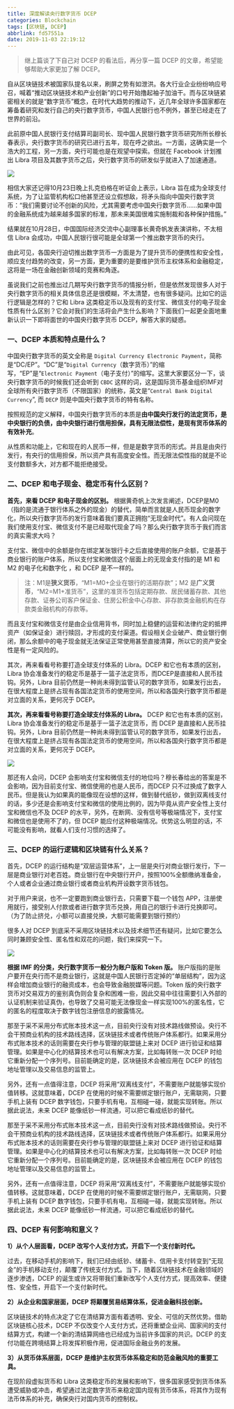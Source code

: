 ```yaml
---
title: 深度解读央行数字货币 DCEP
categories: Blockchain
tags: [区块链, DCEP]
abbrlink: fd57551a
date: 2019-11-03 22:19:12
---
```


>继上篇谈了下自己对 DCEP 的看法后，再分享一篇 DCEP 的文章，希望能够帮助大家更加了解 DCEP。

自从区块链技术被国家队提名以来，刷屏之势有如泄洪。各大行业企业纷纷响应号召，喊着“推动区块链技术和产业创新”的口号开始撸起袖子加油干。而与区块链紧密相关的就是“数字货币”概念，在时代大趋势的推动下，近几年全球许多国家都在筹备着研究和发行自己的央行数字货币，中国人民银行也不例外，甚至已经走在了世界的前沿。
 
此前原中国人民银行支付结算司副司长、现中国人民银行数字货币研究所所长穆长春表示，央行数字货币的研究已进行五年，现在呼之欲出。一方面，这确实是一个浩大的工程，另一方面，央行可能也是在观望中探索。但就在 Facebook 计划推出 Libra 项目及其数字货币之后，央行数字货币的研发似乎就进入了加速通道。

![](https://img-blog.csdnimg.cn/20191103222347378.png)

相信大家还记得10月23日晚上扎克伯格在听证会上表示，Libra 旨在成为全球支付系统，为了让监管机构松口他甚至还设立假想敌，将矛头指向中国央行数字货币：“我们需要讨论不创新的风险，尤其需要考虑中国央行数字货币……如果中国的金融系统成为越来越多国家的标准，那未来美国很难实施制裁和各种保护措施。”
 
结果就在10月28日，中国国际经济交流中心副理事长黄奇帆发表演讲称，不太相信 Libra 会成功，中国人民银行很可能是全球第一个推出数字货币的央行。
 
由此可见，各国央行迫切推出数字货币一方面是为了提升货币的便携性和安全性，顺应支付趋势的改变，另一方面，更为重要的是要维护货币主权体系和金融稳定，这将是一场在金融创新领域的竞赛和角逐。
 
虽说我们之前也推出过几期写央行数字货币的情报分析，但是依然发现很多人对于央行数字货币的相关具体信息还是很模糊，不太清楚，也有很多疑问。比如它的运行逻辑是怎样的？它和 Libra 这类稳定币以及现有的支付宝、微信支付的电子现金性质有什么区别？它会对我们的生活将会产生什么影响？下面我们一起更全面地重新认识一下即将面世的中国央行数字货币 DCEP，解答大家的疑惑。

### 一、DCEP 本质和特点是什么？

中国央行数字货币的英文全称是 `Digital Currency Electronic Payment`，简称是“DC/EP”。“DC”是“`Digital Currency`（数字货币）”的缩写，“EP”是“`Electronic Payment`（电子支付）”的缩写。这里大家要区分一下，谈央行数字货币的时候我们还会听到 `CBDC` 这样的词，这是国际货币基金组织IMF对全球所有央行数字货币（不限国家）的统称，英文是“`Central Bank Digital Currency`”, 而 `DECP` 则是中国央行数字货币的特有名称。
 
按照规范的定义解释，中国央行数字货币的本质是**由中国央行发行的法定货币，是中央银行的负债，由中央银行进行信用担保，具有无限法偿性，是现有货币体系的有效补充**。
 
从性质和功能上，它和现在的人民币一样，但是是数字货币的形式。并且是由央行发行，有央行的信用担保，所以资产具有高度安全性。而无限法偿性指的就是不论支付数额多大，对方都不能拒绝接受。

### 二、DCEP 和电子现金、稳定币有什么区别？

**首先，来看 DCEP 和电子现金的区别。** 根据黄奇帆上次发言阐述，DCEP是M0（指的是流通于银行体系之外的现金）的替代，简单而言就是人民币现金的数字化，所以央行数字货币的发行意味着我们要真正拥抱“无现金时代”。有人会问现在我们使用支付宝、微信支付不是已经取代现金了吗？那么央行数字货币于我们而言的真实需求大吗？
 
支付宝、微信中的余额是你在绑定某张银行卡之后直接使用的账户余额，它是基于商业银行的账户体系，所以支付宝和微信这个层面上的无现金支付指的是 M1 和 M2 的电子化和数字化 ，和 DCEP 是不一样的。

>注：M1是**狭义货币**，“M1=M0+企业在银行的活期存款”；M2 是**广义货币**，“M2=M1+准货币”，这里的准货币包括定期存款、居民储蓄存款、其他存款、证券公司客户保证金、住房公积金中心存款、非存款类金融机构在存款类金融机构的存款等。
 
而且支付宝和微信支付是由企业信用背书，同时加上稳健的运营和法律约定的抵押资产（如保证金）进行赎回，才形成的支付渠道。假设相关企业破产、商业银行倒闭，那么余额中的电子现金就无法保证正常使用甚至直接清算，所以它的资产安全性是有一定风险的。
 
其次，再来看看号称要打造全球支付体系的 Libra。DCEP 和它也有本质的区别，Libra 协会准备发行的稳定币是基于一篮子法定货币，而DCEP是直接和人民币挂钩。另外，Libra 目前仍然是一种尚未得到监管认可的数字货币，如果发行出去，在很大程度上是挤占现有各国法定货币的使用空间，所以和各国央行数字货币都是对立面的关系，更何况于 DCEP。

**其次，再来看看号称要打造全球支付体系的 Libra。** DCEP 和它也有本质的区别，Libra 协会准备发行的稳定币是基于一篮子法定货币，而 DCEP 是直接和人民币挂钩。另外，Libra 目前仍然是一种尚未得到监管认可的数字货币，如果发行出去，在很大程度上是挤占现有各国法定货币的使用空间，所以和各国央行数字货币都是对立面的关系，更何况于 DCEP。

![](https://img-blog.csdnimg.cn/20191103222745342.jpg)

那还有人会问，DCEP 会影响支付宝和微信支付的地位吗？穆长春给出的答案是不会影响，因为目前支付宝、微信使用的也是人民币，而DCEP 只不过换成了数字人民币。但是我认为如果真的能像现在设想的这样，做到替代纸钞，做到双离线支付的话，多少还是会影响支付宝和微信的使用比例的，因为毕竟从资产安全性上支付宝和微信也不及 DCEP 的水平，另外，在断网、没有信号等极端情况下，支付宝和微信也是使用不了的，但 DCEP 能应付这种极端情况。优势这么明显的话，不可能没有影响，就看人们支付习惯的选择了。

### 三、DCEP 的运行逻辑和区块链有什么关系？

首先，DCEP 的运行结构是“双层运营体系”，上一层是央行对商业银行发行，下一层是商业银行对老百姓。商业银行在中央银行开户，按照100%全额缴纳准备金，个人或者企业通过商业银行或者商业机构开设数字货币钱包。
 
对于用户来说，也不一定要跑到商业银行去，只需要下载一个钱包 APP，注册使用就行，接受别人付款或者进行数字货币兑换，用自己的银行卡进行兑换即可。（为了防止挤兑，小额可以直接兑换，大额可能需要到银行预约）
 
很多人对 DCEP 到底采不采用区块链技术以及技术细节还有疑问，比如它要怎么同时兼顾安全性、匿名性和双花的问题，我们来探究一下。

![](https://img-blog.csdnimg.cn/20191103222911378.png)

**根据 IMF 的分类，央行数字货币一般分为账户版和 Token 版。** 账户版指的是账户要开在央行而不是商业银行，这就是中国人民银行否定掉的“单层结构”，因为这样会增加商业银行的融资成本，也会导致金融脱媒等问题。Token 版的央行数字货币对交易双方的鉴别真伪则会复杂和困难一些，因此交易中往往需要引入外部的认证机制来验证真伪，也导致了交易可能无法像现金一样实现100%的匿名性，它的匿名的程度取决于数字钱包注册信息的披露情况。
 
那至于采不采用分布式账本技术这一点，目前央行没有对技术路线做预设。央行不会干预商业机构的技术路线选择，区块链技术或者传统账户体系都行。如果采用分布式账本技术的话则需要在央行参与管理的联盟链上来对 DCEP 进行验证和结算管理。如果是中心化的结算技术也可以有解决方案，比如每转账一次 DCEP 时给它重新分配一个序列号。目前能确定的是，区块链技术会被应用在 DCEP 的钱包地址管理以及交易信息的监管上。
 
另外，还有一点值得注意，DCEP 将采用“双离线支付”，不需要账户就能够实现价值转移。这就意味着，DCEP 在使用的时候不需要绑定银行账户，无需联网，只要手机上装有 DCEP 数字钱包，只要手机有电，互相碰一碰，就能实现转账。所以据此说法，未来 DCEP 能像纸钞一样流通，可以把它看成纸钞的替代。

那至于采不采用分布式账本技术这一点，目前央行没有对技术路线做预设。央行不会干预商业机构的技术路线选择，区块链技术或者传统账户体系都行。如果采用分布式账本技术的话则需要在央行参与管理的联盟链上来对 DCEP 进行验证和结算管理。如果是中心化的结算技术也可以有解决方案，比如每转账一次 DCEP 时给它重新分配一个序列号。目前能确定的是，区块链技术会被应用在 DCEP 的钱包地址管理以及交易信息的监管上。
 
另外，还有一点值得注意，DCEP 将采用“双离线支付”，不需要账户就能够实现价值转移。这就意味着，DCEP 在使用的时候不需要绑定银行账户，无需联网，只要手机上装有 DCEP 数字钱包，只要手机有电，互相碰一碰，就能实现转账。所以据此说法，未来 DCEP 能像纸钞一样流通，可以把它看成纸钞的替代。

### 四、DCEP 有何影响和意义？

**1）从个人层面看，DCEP 改写个人支付方式，开启下一个支付新时代。**
 
过去，在移动手机的影响下，我们已经由纸钞、储蓄卡、信用卡支付转变到“无现金”的手机移动支付，颠覆了传统支付方式。当下，随着区块链技术在金融领域的逐步渗透，DCEP 的诞生或许又将带我们重新改写个人支付方式，提高效率、便捷性、安全性，开启下一个支付新时代。
 
**2）从企业和国家层面，DCEP 将颠覆贸易结算体系，促进金融科技创新。**
 
区块链技术的特点决定了它在清结算方面有着透明、安全、可信的天然优势。借助区块链核心技术，DCEP 不仅改变个人支付方式，还将重塑企业间、国家间的支付结算方式，构建一个新的清结算网络也已经成为当前许多国家的共识。DCEP 的支付功能在跨境结算上将发挥积极作用，促进国际金融业务的发展。
 
**3）从货币体系层面，DCEP 是维护主权货币体系稳定和防范金融风险的重要工具。**
 
在现阶段虚拟货币和 Libra 这类稳定币的发展和影响下，很多国家感受到货币体系遭受威胁或冲击，希望通过法定数字货币来稳定国内现有货币体系，将其作为现有法币体系的补充，确保央行对国内货币的控制权。

